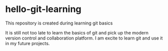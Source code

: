 # hello-git-learning
This repository is created during learning git basics

It is still not too late to learn the basics of git and pick up the modern version control and collaboration platform.
I am excite to learn git and use it in my future projects.

